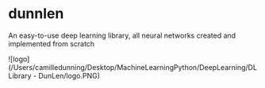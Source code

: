 # dunnlen
An easy-to-use deep learning library, all neural networks created and implemented from scratch

![logo](/Users/camilledunning/Desktop/MachineLearningPython/DeepLearning/DLLibrary - DunLen/logo.PNG)
